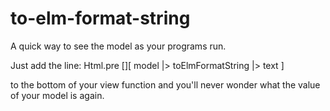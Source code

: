 # to-elm-format-string
A quick way to see the model as your programs run.

Just add the line:
Html.pre [][ model |> toElmFormatString |> text ]

to the bottom of your view function and you'll never wonder what the value of your model is again.
